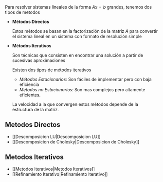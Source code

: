 Para resolver sistemas lineales de la forma $Ax = b$ grandes, tenemos dos tipos de metodos

- **Métodos Directos**

	Estos métodos se basan en la factorización de la matriz $A$ para convertir el sistema lineal en un sistema con formato de resolución simple

- **Métodos Iterativos**

	Son técnicas que consisten en encontrar una solución a partir de sucesivas aproximaciones

	Existen dos tipos de métodos iterativos

	- *Métodos Estacionarios:* Son fáciles de implementar pero con baja eficiencia
	- *Métodos no Estacionarios:* Son mas complejos pero altamente eficientes.

	La velocidad a la que convergen estos métodos depende de la estructura de la matriz.

## Metodos Directos

- [[Descomposicion LU|Descomposicion LU]]
- [[Descomposicion de Cholesky|Descomposicion de Cholesky]]

## Metodos Iterativos

- [[Metodos Iterativos|Metodos Iterativos]]
- [[Refinamiento Iterativo|Refinamiento Iterativo]]
